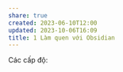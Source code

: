 ```yaml
---
share: true
created: 2023-06-10T12:00
updated: 2023-10-06T16:09
title: 1 Làm quen với Obsidian
---
```

Các cấp độ:

